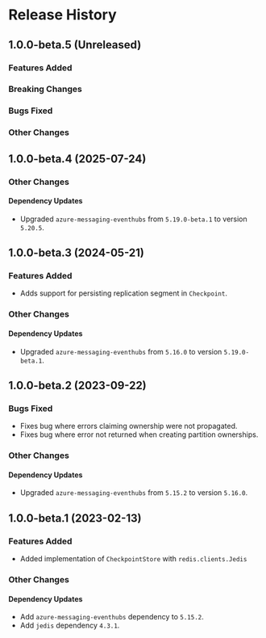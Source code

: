 # Release History

## 1.0.0-beta.5 (Unreleased)

### Features Added

### Breaking Changes

### Bugs Fixed

### Other Changes

## 1.0.0-beta.4 (2025-07-24)

### Other Changes

#### Dependency Updates

- Upgraded `azure-messaging-eventhubs` from `5.19.0-beta.1` to version `5.20.5`.

## 1.0.0-beta.3 (2024-05-21)

### Features Added

- Adds support for persisting replication segment in `Checkpoint`.

### Other Changes

#### Dependency Updates

- Upgraded `azure-messaging-eventhubs` from `5.16.0` to version `5.19.0-beta.1`.

## 1.0.0-beta.2 (2023-09-22)

### Bugs Fixed

- Fixes bug where errors claiming ownership were not propagated.
- Fixes bug where error not returned when creating partition ownerships.

### Other Changes

#### Dependency Updates

- Upgraded `azure-messaging-eventhubs` from `5.15.2` to version `5.16.0`.

## 1.0.0-beta.1 (2023-02-13)

### Features Added

- Added implementation of `CheckpointStore` with `redis.clients.Jedis`

### Other Changes

#### Dependency Updates

- Add `azure-messaging-eventhubs` dependency to `5.15.2`.
- Add `jedis` dependency `4.3.1`.
